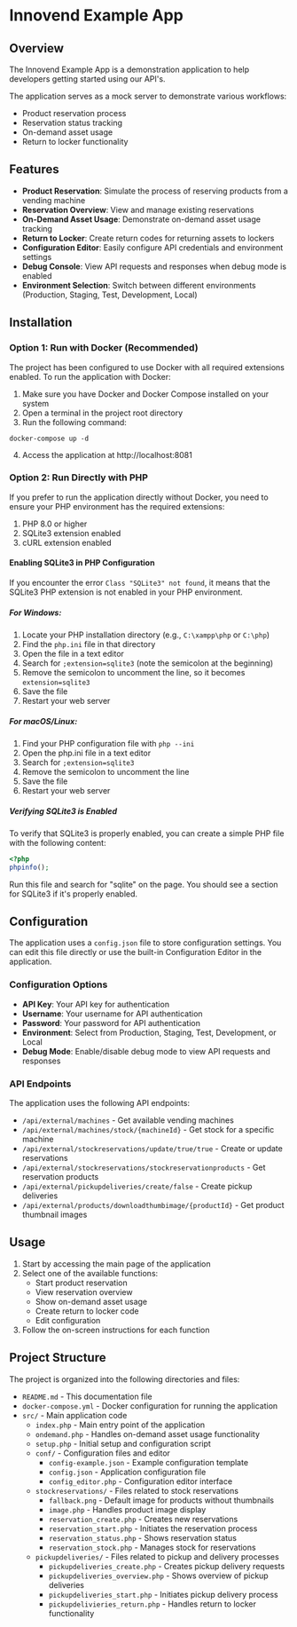 # Innovend Example App

## Overview

The Innovend Example App is a demonstration application to help developers getting started using our API's.

The application serves as a mock server to demonstrate various workflows:
- Product reservation process
- Reservation status tracking
- On-demand asset usage
- Return to locker functionality

## Features

- **Product Reservation**: Simulate the process of reserving products from a vending machine
- **Reservation Overview**: View and manage existing reservations
- **On-Demand Asset Usage**: Demonstrate on-demand asset usage tracking
- **Return to Locker**: Create return codes for returning assets to lockers
- **Configuration Editor**: Easily configure API credentials and environment settings
- **Debug Console**: View API requests and responses when debug mode is enabled
- **Environment Selection**: Switch between different environments (Production, Staging, Test, Development, Local)

## Installation

### Option 1: Run with Docker (Recommended)

The project has been configured to use Docker with all required extensions enabled. To run the application with Docker:

1. Make sure you have Docker and Docker Compose installed on your system
2. Open a terminal in the project root directory
3. Run the following command:

```
docker-compose up -d
```

4. Access the application at http://localhost:8081

### Option 2: Run Directly with PHP

If you prefer to run the application directly without Docker, you need to ensure your PHP environment has the required extensions:

1. PHP 8.0 or higher
2. SQLite3 extension enabled
3. cURL extension enabled

#### Enabling SQLite3 in PHP Configuration

If you encounter the error `Class "SQLite3" not found`, it means that the SQLite3 PHP extension is not enabled in your PHP environment.

##### For Windows:

1. Locate your PHP installation directory (e.g., `C:\xampp\php` or `C:\php`)
2. Find the `php.ini` file in that directory
3. Open the file in a text editor
4. Search for `;extension=sqlite3` (note the semicolon at the beginning)
5. Remove the semicolon to uncomment the line, so it becomes `extension=sqlite3`
6. Save the file
7. Restart your web server

##### For macOS/Linux:

1. Find your PHP configuration file with `php --ini`
2. Open the php.ini file in a text editor
3. Search for `;extension=sqlite3`
4. Remove the semicolon to uncomment the line
5. Save the file
6. Restart your web server

##### Verifying SQLite3 is Enabled

To verify that SQLite3 is properly enabled, you can create a simple PHP file with the following content:

```php
<?php
phpinfo();
```

Run this file and search for "sqlite" on the page. You should see a section for SQLite3 if it's properly enabled.

## Configuration

The application uses a `config.json` file to store configuration settings. You can edit this file directly or use the built-in Configuration Editor in the application.

### Configuration Options

- **API Key**: Your API key for authentication
- **Username**: Your username for API authentication
- **Password**: Your password for API authentication
- **Environment**: Select from Production, Staging, Test, Development, or Local
- **Debug Mode**: Enable/disable debug mode to view API requests and responses

### API Endpoints

The application uses the following API endpoints:

- `/api/external/machines` - Get available vending machines
- `/api/external/machines/stock/{machineId}` - Get stock for a specific machine
- `/api/external/stockreservations/update/true/true` - Create or update reservations
- `/api/external/stockreservations/stockreservationproducts` - Get reservation products
- `/api/external/pickupdeliveries/create/false` - Create pickup deliveries
- `/api/external/products/downloadthumbimage/{productId}` - Get product thumbnail images

## Usage

1. Start by accessing the main page of the application
2. Select one of the available functions:
   - Start product reservation
   - View reservation overview
   - Show on-demand asset usage
   - Create return to locker code
   - Edit configuration
3. Follow the on-screen instructions for each function

## Project Structure

The project is organized into the following directories and files:

- `README.md` - This documentation file
- `docker-compose.yml` - Docker configuration for running the application
- `src/` - Main application code
  - `index.php` - Main entry point of the application
  - `ondemand.php` - Handles on-demand asset usage functionality
  - `setup.php` - Initial setup and configuration script
  - `conf/` - Configuration files and editor
    - `config-example.json` - Example configuration template
    - `config.json` - Application configuration file
    - `config_editor.php` - Configuration editor interface
  - `stockreservations/` - Files related to stock reservations
    - `fallback.png` - Default image for products without thumbnails
    - `image.php` - Handles product image display
    - `reservation_create.php` - Creates new reservations
    - `reservation_start.php` - Initiates the reservation process
    - `reservation_status.php` - Shows reservation status
    - `reservation_stock.php` - Manages stock for reservations
  - `pickupdeliveries/` - Files related to pickup and delivery processes
    - `pickupdeliveries_create.php` - Creates pickup delivery requests
    - `pickupdeliveries_overview.php` - Shows overview of pickup deliveries
    - `pickupdeliveries_start.php` - Initiates pickup delivery process
    - `pickupdelivieries_return.php` - Handles return to locker functionality
